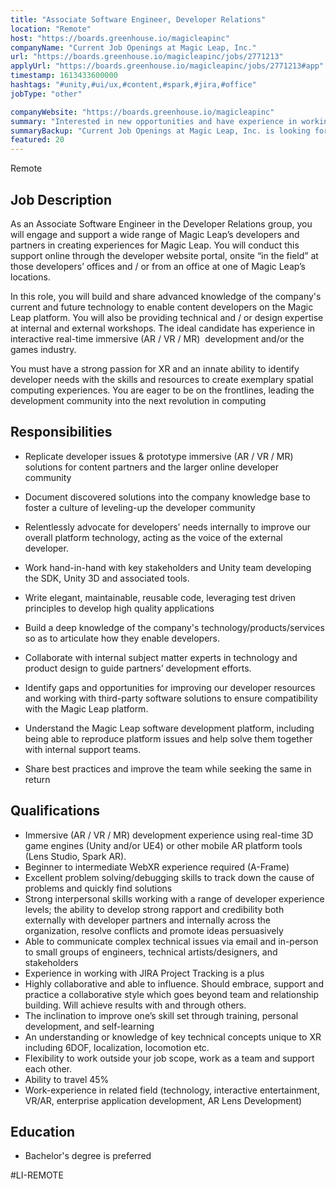 ```yaml
---
title: "Associate Software Engineer, Developer Relations"
location: "Remote"
host: "https://boards.greenhouse.io/magicleapinc"
companyName: "Current Job Openings at Magic Leap, Inc."
url: "https://boards.greenhouse.io/magicleapinc/jobs/2771213"
applyUrl: "https://boards.greenhouse.io/magicleapinc/jobs/2771213#app"
timestamp: 1613433600000
hashtags: "#unity,#ui/ux,#content,#spark,#jira,#office"
jobType: "other"

companyWebsite: "https://boards.greenhouse.io/magicleapinc"
summary: "Interested in new opportunities and have experience in working with JIRA Project Tracking is a plus? Current Job Openings at Magic Leap, Inc. has a job opening for an associate software engineer."
summaryBackup: "Current Job Openings at Magic Leap, Inc. is looking for an associate software engineer that has experience in: #unity, #ui/ux, #content."
featured: 20
---
```


Remote

## Job Description

As an Associate Software Engineer in the Developer Relations group, you will engage and support a wide range of Magic Leap’s developers and partners in creating experiences for Magic Leap. You will conduct this support online through the developer website portal, onsite “in the field” at those developers’ offices and / or from an office at one of Magic Leap’s locations.

In this role, you will build and share advanced knowledge of the company's current and future technology to enable content developers on the Magic Leap platform. You will also be providing technical and / or design expertise at internal and external workshops. The ideal candidate has experience in interactive real-time immersive (AR / VR / MR)  development and/or the games industry.

You must have a strong passion for XR and an innate ability to identify developer needs with the skills and resources to create exemplary spatial computing experiences. You are eager to be on the frontlines, leading the development community into the next revolution in computing

## Responsibilities

*   Replicate developer issues & prototype immersive (AR / VR / MR) solutions for content partners and the larger online developer community
*   Document discovered solutions into the company knowledge base to foster a culture of leveling-up the developer community
*   Relentlessly advocate for developers’ needs internally to improve our overall platform technology, acting as the voice of the external developer.
*   Work hand-in-hand with key stakeholders and Unity team developing the SDK, Unity 3D and associated tools.

*   Write elegant, maintainable, reusable code, leveraging test driven principles to develop high quality applications
*   Build a deep knowledge of the company's technology/products/services so as to articulate how they enable developers.
*   Collaborate with internal subject matter experts in technology and product design to guide partners’ development efforts.
*   Identify gaps and opportunities for improving our developer resources and working with third-party software solutions to ensure compatibility with the Magic Leap platform.

*   Understand the Magic Leap software development platform, including being able to reproduce platform issues and help solve them together with internal support teams.
*   Share best practices and improve the team while seeking the same in return

## Qualifications

*   Immersive (AR / VR / MR) development experience using real-time 3D game engines (Unity and/or UE4) or other mobile AR platform tools (Lens Studio, Spark AR).
*   Beginner to intermediate WebXR experience required (A-Frame)
*   Excellent problem solving/debugging skills to track down the cause of problems and quickly find solutions
*   Strong interpersonal skills working with a range of developer experience levels; the ability to develop strong rapport and credibility both externally with developer partners and internally across the organization, resolve conflicts and promote ideas persuasively
*   Able to communicate complex technical issues via email and in-person to small groups of engineers, technical artists/designers, and stakeholders
*   Experience in working with JIRA Project Tracking is a plus
*   Highly collaborative and able to influence. Should embrace, support and practice a collaborative style which goes beyond team and relationship building. Will achieve results with and through others.
*   The inclination to improve one’s skill set through training, personal development, and self-learning
*   An understanding or knowledge of key technical concepts unique to XR including 6DOF, localization, locomotion etc.
*   Flexibility to work outside your job scope, work as a team and support each other. 
*   Ability to travel 45%
*   Work-experience in related field (technology, interactive entertainment, VR/AR, enterprise application development, AR Lens Development)

## Education

*   Bachelor's degree is preferred

#LI-REMOTE
